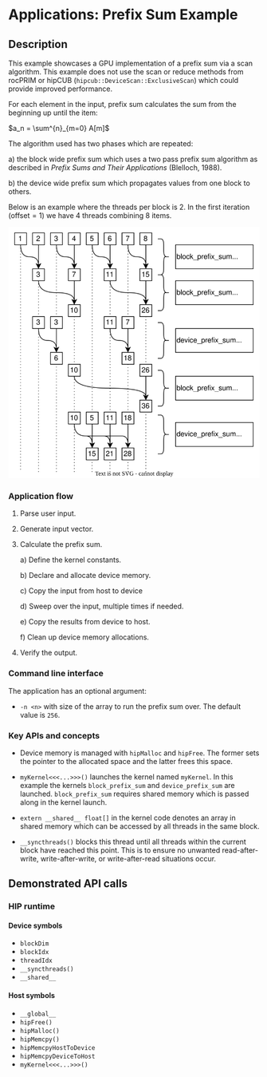 # Applications: Prefix Sum Example

## Description

This example showcases a GPU implementation of a prefix sum via a scan algorithm.
This example does not use the scan or reduce methods from rocPRIM or hipCUB (`hipcub::DeviceScan::ExclusiveScan`) which could provide improved performance.

For each element in the input, prefix sum calculates the sum from the beginning up until the item:

$a_n = \sum^{n}_{m=0} A[m]$

The algorithm used has two phases which are repeated:

  a) the block wide prefix sum which uses a two pass prefix sum algorithm as described in _Prefix Sums and Their Applications_ (Blelloch, 1988).

  b) the device wide prefix sum which propagates values from one block to others.

Below is an example where the threads per block is 2.
In the first iteration ($\text{offset}=1$) we have 4 threads combining 8 items.

![A diagram illustrating a GPU implementation of a prefix sum via a scan algorithm](prefix_sum_diagram.svg)

### Application flow

1. Parse user input.
2. Generate input vector.
3. Calculate the prefix sum.

    a) Define the kernel constants.

    b) Declare and allocate device memory.

    c) Copy the input from host to device

    d) Sweep over the input, multiple times if needed.

    e) Copy the results from device to host.

    f) Clean up device memory allocations.

4. Verify the output.

### Command line interface

The application has an optional argument:

- `-n <n>` with size of the array to run the prefix sum over. The default value is `256`.

### Key APIs and concepts

- Device memory is managed with `hipMalloc` and `hipFree`. The former sets the pointer to the allocated space and the latter frees this space.

- `myKernel<<<...>>>()` launches the kernel named `myKernel`.
  In this example the kernels `block_prefix_sum` and `device_prefix_sum` are launched.
  `block_prefix_sum` requires shared memory which is passed along in the kernel launch.

- `extern __shared__ float[]` in the kernel code denotes an array in shared memory which can be accessed by all threads in the same block.

- `__syncthreads()` blocks this thread until all threads within the current block have reached this point.
  This is to ensure no unwanted read-after-write, write-after-write, or write-after-read situations occur.

## Demonstrated API calls

### HIP runtime

#### Device symbols

- `blockDim`
- `blockIdx`
- `threadIdx`
- `__syncthreads()`
- `__shared__`

#### Host symbols

- `__global__`
- `hipFree()`
- `hipMalloc()`
- `hipMemcpy()`
- `hipMemcpyHostToDevice`
- `hipMemcpyDeviceToHost`
- `myKernel<<<...>>>()`
